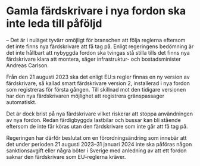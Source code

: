 # Gamla färdskrivare i nya fordon ska inte leda till påföljd

– Det är i nuläget tyvärr omöjligt för branschen att följa reglerna eftersom det inte finns nya färdskrivare att få tag på. Enligt regeringens bedömning är det inte hållbart att nybyggda fordon ska tvingas stå stilla tills det finns nya färdskrivare klara att montera, säger infrastruktur- och bostadsminister Andreas Carlson.

Från den 21 augusti 2023 ska det enligt EU:s regler finnas en ny version av färdskrivare, så kallad smart färdskrivare version 2, installerad i nya fordon som registreras för första gången. Till skillnad mot den tidigare versionen har den nya färdskrivaren möjlighet att registrera gränspassager automatiskt.

Det är dock brist på nya färdskrivare vilket riskerar att stoppa användningen av nya fordon. Redan färdigbyggda lastbilar och bussar kan bli stående eftersom de inte får köras utan den färdskrivare som inte går att få tag på.

Regeringen har därför beslutat om en förordningsändring som innebär att det under perioden 21 augusti 2023–31 januari 2024 inte ska påföras någon sanktionsavgift eller några böter i Sverige med anledning av att ett fordon saknar den färdskrivare som EU-reglerna kräver.
